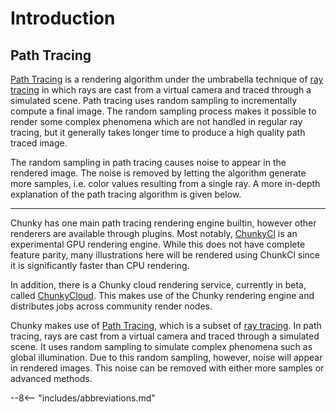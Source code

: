 # Introduction

## Path Tracing

[Path Tracing](https://en.wikipedia.org/wiki/Path_tracing) is a rendering algorithm under the umbrabella technique of [ray tracing](http://en.wikipedia.org/wiki/Ray_tracing_(graphics)) in which rays
are cast from a virtual camera and traced through a simulated scene.  Path
tracing uses random sampling to incrementally compute a final image. The random
sampling process makes it possible to render some complex phenomena which are
not handled in regular ray tracing, but it generally takes longer time to
produce a high quality path traced image.

The random sampling in path tracing causes noise to appear in the rendered
image. The noise is removed by letting the algorithm generate more samples,
i.e. color values resulting from a single ray. A more in-depth explanation
of the path tracing algorithm is given below.

---

Chunky has one main path tracing rendering engine builtin, however other renderers are
available through plugins. Most notably, [ChunkyCl](https://github.com/alexhliu/ChunkyClPlugin)
is an experimental GPU rendering engine. While this does not have complete feature parity,
many illustrations here will be rendered using ChunkCl since it is significantly faster
than CPU rendering.

In addition, there is a Chunky cloud rendering service, currently in beta, called
[ChunkyCloud](https://chunkycloud.lemaik.de/). This makes use of the Chunky rendering
engine and distributes jobs across community render nodes.

Chunky makes use of [Path Tracing](https://en.wikipedia.org/wiki/Path_tracing), 
which is a subset of [ray tracing](https://en.wikipedia.org/wiki/Ray_tracing_(graphics)).
In path tracing, rays are cast from a virtual camera and traced through a simulated scene.
It uses random sampling to simulate complex phenomena such as global illumination.
Due to this random sampling, however, noise will appear in rendered images. This noise
can be removed with either more samples or advanced methods.


--8<-- "includes/abbreviations.md"

